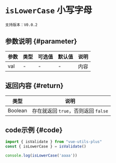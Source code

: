 # `isLowerCase` 小写字母

`支持版本：V0.0.2`


## 参数说明 {#parameter}

| 参数  | 类型  | 可选值 | 默认值 | 说明  |
|-----|-----|-----|-----|-----|
| val | -   | -   | -   | 内容  |


## 返回内容 {#return}

| 类型      | 说明                        |
|---------|---------------------------|
| Boolean | 存在就返回 `true`，否则返回 `false` |


## code示例 {#code}

```javascript
import { isValidate } from "vue-utils-plus"
const { isLowerCase } = isValidate()

console.log(isLowerCase('aaaa'))
```
